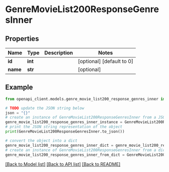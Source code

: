 # GenreMovieList200ResponseGenresInner


## Properties

Name | Type | Description | Notes
------------ | ------------- | ------------- | -------------
**id** | **int** |  | [optional] [default to 0]
**name** | **str** |  | [optional] 

## Example

```python
from openapi_client.models.genre_movie_list200_response_genres_inner import GenreMovieList200ResponseGenresInner

# TODO update the JSON string below
json = "{}"
# create an instance of GenreMovieList200ResponseGenresInner from a JSON string
genre_movie_list200_response_genres_inner_instance = GenreMovieList200ResponseGenresInner.from_json(json)
# print the JSON string representation of the object
print(GenreMovieList200ResponseGenresInner.to_json())

# convert the object into a dict
genre_movie_list200_response_genres_inner_dict = genre_movie_list200_response_genres_inner_instance.to_dict()
# create an instance of GenreMovieList200ResponseGenresInner from a dict
genre_movie_list200_response_genres_inner_from_dict = GenreMovieList200ResponseGenresInner.from_dict(genre_movie_list200_response_genres_inner_dict)
```
[[Back to Model list]](../README.md#documentation-for-models) [[Back to API list]](../README.md#documentation-for-api-endpoints) [[Back to README]](../README.md)


